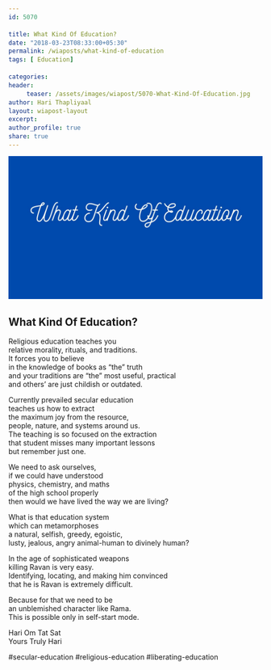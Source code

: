 ```yaml
--- 
id: 5070

title: What Kind Of Education?
date: "2018-03-23T08:33:00+05:30"
permalink: /wiaposts/what-kind-of-education
tags: [ Education]    

categories: 
header:
     teaser: /assets/images/wiapost/5070-What-Kind-Of-Education.jpg
author: Hari Thapliyaal 
layout: wiapost-layout 
excerpt:  
author_profile: true 
share: true 
---
```


![What Kind Of Education?](/assets/images/wiapost/5070-What-Kind-Of-Education.jpg)     
   
## What Kind Of Education?   
    
Religious education teaches you     
relative morality, rituals, and traditions.     
It forces you to believe     
in the knowledge of books as “the” truth     
and your traditions are “the” most useful, practical     
and others’ are just childish or outdated.    
    
Currently prevailed secular education     
teaches us how to extract     
the maximum joy from the resource,     
people, nature, and systems around us.     
The teaching is so focused on the extraction     
that student misses many important lessons     
but remember just one.    
    
We need to ask ourselves,     
if we could have understood     
physics, chemistry, and maths     
of the high school properly     
then would we have lived the way we are living?    
    
What is that education system     
which can metamorphoses     
a natural, selfish, greedy, egoistic,     
lusty, jealous, angry animal-human to divinely human?    
    
In the age of sophisticated weapons     
killing Ravan is very easy.     
Identifying, locating, and making him convinced     
that he is Ravan is extremely difficult.    
    
Because for that we need to be     
an unblemished character like Rama.     
This is possible only in self-start mode.    
    
Hari Om Tat Sat     
Yours Truly Hari    
    
\#secular-education #religious-education #liberating-education    
